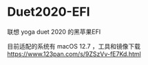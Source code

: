 # Duet2020-EFI

联想 yoga duet 2020 的黑苹果EFI

目前适配的系统有 macOS 12.7 ，工具和镜像下载 https://www.123pan.com/s/9ZSzVv-fE7Kd.html
